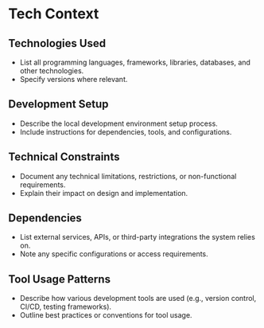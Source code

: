 # Tech Context

## Technologies Used

- List all programming languages, frameworks, libraries, databases, and other technologies.
- Specify versions where relevant.

## Development Setup

- Describe the local development environment setup process.
- Include instructions for dependencies, tools, and configurations.

## Technical Constraints

- Document any technical limitations, restrictions, or non-functional requirements.
- Explain their impact on design and implementation.

## Dependencies

- List external services, APIs, or third-party integrations the system relies on.
- Note any specific configurations or access requirements.

## Tool Usage Patterns

- Describe how various development tools are used (e.g., version control, CI/CD, testing frameworks).
- Outline best practices or conventions for tool usage.
